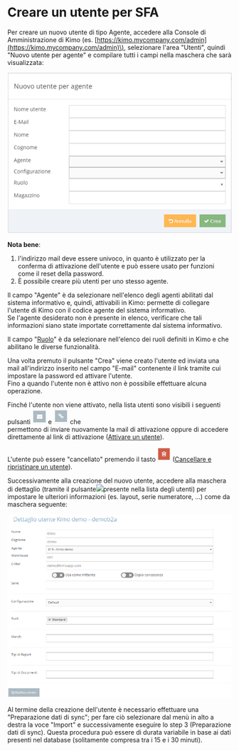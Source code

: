 # Creare un utente per SFA

Per creare un nuovo utente di tipo Agente, accedere alla Console di Amministrazione di Kimo \(es. [https://kimo.mycompany.com/admin](https://kimo.mycompany.com/admin)\), selezionare l'area "Utenti", quindi "Nuovo utente per agente" e compilare tutti i campi nella maschera che sarà visualizzata:

![](../../.gitbook/assets/nuovo-agente.png)

**Nota bene**: 

1. l'indirizzo mail deve essere univoco, in quanto è utilizzato per la conferma di attivazione dell'utente e può essere usato per funzioni come il reset della password.
2. È possibile creare più utenti per uno stesso agente.

Il campo "Agente" è da selezionare nell'elenco degli agenti abilitati dal sistema informativo e, quindi, attivabili in Kimo: permette di collegare l'utente di Kimo con il codice agente del sistema informativo.  
Se l'agente desiderato non è presente in elenco, verificare che tali informazioni siano state importate correttamente dal sistema informativo.

Il campo "[Ruolo](../ruoli.md)" è da selezionare nell'elenco dei ruoli definiti in Kimo e che abilitano le diverse funzionalità.

Una volta premuto il pulsante "Crea" viene creato l'utente ed inviata una mail all'indirizzo inserito nel campo "E-mail" contenente il link tramite cui impostare la password ed attivare l'utente.  
Fino a quando l'utente non è attivo non è possibile effettuare alcuna operazione.

Finché l'utente non viene attivato, nella lista utenti sono visibili i seguenti pulsanti ![](../../.gitbook/assets/image%20%2817%29.png) e ![](../../.gitbook/assets/image%20%2812%29.png) che  
permettono di inviare nuovamente la mail di attivazione oppure di accedere direttamente al link di attivazione \([Attivare un utente](attivazione-di-un-utente.md)\).

L'utente può essere "cancellato" premendo il tasto ![](../../.gitbook/assets/delete.PNG) \([Cancellare e ripristinare un utente](archiviazione-e-ripristino.md)\).

Successivamente alla creazione del nuovo utente, accedere alla maschera di dettaglio \(tramite il pulsante![](https://s3.amazonaws.com/cdn.freshdesk.com/data/helpdesk/attachments/production/22000944744/original/4x9HKCgjY3XGNWMcPqpU72T_RzvTC8lGyw.png?1485475532)presente nella lista degli utenti\) per impostare le ulteriori informazioni \(es. layout, serie numeratore, ...\) come da maschera seguente:

![](../../.gitbook/assets/image%20%2816%29.png)

Al termine della creazione dell'utente è necessario effettuare una "Preparazione dati di sync"; per fare ciò selezionare dal menù in alto a destra la voce "Import" e successivamente eseguire lo step 3 \(Preparazione dati di sync\). Questa procedura può essere di durata variabile in base ai dati presenti nel database \(solitamente compresa tra i 15 e i 30 minuti\).

